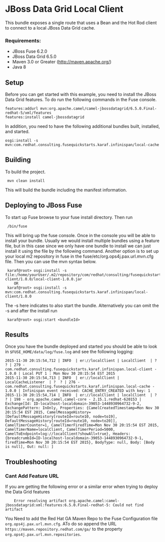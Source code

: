 JBoss Data Grid Local Client
====================================
This bundle exposes a single route that uses a Bean and the Hot Rod client to connect to a local JBoss Data Grid cache.

### Requirements: ###

 * JBoss Fuse 6.2.0
 * JBoss Data Grid 6.5.0
 * Maven 3.0 or Greater (http://maven.apache.org/)
 * Java 8

Setup
-----------------------
Before you can get started with this example, you need to install the JBoss Data Grid features. To do run the following commands in the Fuse console.

    features:addurl mvn:org.apache.camel/camel-jbossdatagrid/6.5.0.Final-redhat-5/xml/features
    features:install camel-jbossdatagrid

In addition, you need to have the following additional bundles built, installed, and started.

    osgi:install -s mvn:com.redhat.consulting.fusequickstarts.karaf.infinispan/local-cache

Building
-----------------------
To build the project.

     mvn clean install

This will build the bundle including the manifest information.

Deploying to JBoss Fuse
-----------------------

To start up Fuse browse to your fuse install directory. Then run

     /bin/fuse

This will bring up the fuse console. Once in the console you will be able to install your bundle. Usually we would install multiple bundles using a feature file, but in this case since we only have one bundle to install we can just install it using the file by the following command. Another option is to set up your local m2 repository in fuse in the fuse/etc/org.ops4j.pax.url.mvn.cfg file. Then you can use the mvn syntax below.

     karaf@root> osgi:install -s file:/home/yourUser/.m2/repository/com/redhat/consulting/fusequickstarts/karaf/infinispan/local-client/1.0.0/local-client-1.0.0.jar
        OR
     karaf@root> osgi:install -s mvn:com.redhat.consulting.fusequickstarts.karaf.infinispan/local-client/1.0.0

 The -s here indicates to also start the bundle.  Alternatively you can omit the -s and after the install run

     karaf@root> osgi:start <bundleId>

Results
-----------------------
Once you have the bundle deployed and started you should be able to look in `$FUSE_HOME/data/log/fuse.log` and see the following logging:

    2015-11-30 20:15:54,712 | INFO  | er://localClient | LocalClient  | ?  ? | 279 - com.redhat.consulting.fusequickstarts.karaf.infinispan.local-client - 1.0.0 | Local PUT 1 : Mon Nov 30 20:15:54 EST 2015
    2015-11-30 20:15:54,713 | INFO  | er://localClient | LocalCacheListener  | ?  ? | 276 - com.redhat.consulting.fusequickstarts.karaf.infinispan.local-cache - 1.0.0 | Infinispan event received: CACHE_ENTRY_CREATED with key: 1
    2015-11-30 20:15:54,714 | INFO  | er://localClient | localClient  | ?  ? | 198 - org.apache.camel.camel-core - 2.15.1.redhat-620153 | Exchange[Id: ID-localhost-localdomain-39053-1448930964732-9-2, ExchangePattern: InOnly, Properties: {CamelCreatedTimestamp=Mon Nov 30 20:15:54 EST 2015, CamelMessageHistory=[DefaultMessageHistory[routeId=route10, node=to19], DefaultMessageHistory[routeId=route10, node=to20]], CamelTimerCounter=1, CamelTimerFiredTime=Mon Nov 30 20:15:54 EST 2015, CamelTimerName=localClient, CamelTimerPeriod=5000, CamelToEndpoint=log://localClient?showAll=true}, Headers: {breadcrumbId=ID-localhost-localdomain-39053-1448930964732-9-1, firedTime=Mon Nov 30 20:15:54 EST 2015}, BodyType: null, Body: [Body is null], Out: null: ]


Troubleshooting
-----------------------

### Cant Add Feature URL ###
If you are getting the following error or a similar error when trying to deploy the Data Grid features

    	Error resolving artifact org.apache.camel:camel-jbossdatagrid:xml:features:6.5.0.Final-redhat-5: Could not find artifact

You Need to add the Red Hat GA Maven Repo to the Fuse Configuration file `org.ops4j.pax.url.mvn.cfg`. ATo do so append the URL `https://maven.repository.redhat.com/ga/` to the property `org.ops4j.pax.url.mvn.repositories`.
